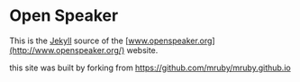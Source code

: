 Open Speaker
============

This is the [Jekyll](http://www.jekyllrb.com/) source of
the [www.openspeaker.org](http://www.openspeaker.org/) website.

this site was built by forking from https://github.com/mruby/mruby.github.io

